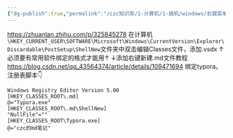 ```yaml
---
{"dg-publish":true,"permalink":"/czc知识库/1-计算机/1-搞机/windows/右键菜单添加新建选项添加自定义项目 typora 右键新建md文件/","dgPassFrontmatter":true,"created":"2024-06-18T17:45:20.114+08:00","updated":"2024-12-08T12:34:12.975+08:00"}
---
```



https://zhuanlan.zhihu.com/p/325845278
在计算机`\HKEY_CURRENT_USER\SOFTWARE\Microsoft\Windows\CurrentVersion\Explorer\Discardable\PostSetup\ShellNew`文件夹中双击编辑Classes文件，添加.vsdx
↑必须要有常用软件绑定的格式才能用↑
↓添加右键新建.md文件教程
https://blog.csdn.net/qq_43564374/article/details/109471694
绑定typora。注册表脚本👇
```注册表脚本
Windows Registry Editor Version 5.00
[HKEY_CLASSES_ROOT\.md]
@="Typora.exe"
[HKEY_CLASSES_ROOT\.md\ShellNew]
"NullFile"=""
[HKEY_CLASSES_ROOT\Typora.exe]
@="czc的md笔记"
```